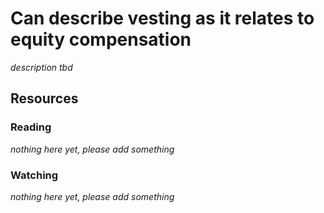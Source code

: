 # Can describe vesting as it relates to equity compensation

_description tbd_

## Resources

### Reading

_nothing here yet, please add something_

### Watching

_nothing here yet, please add something_

